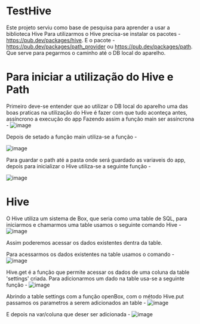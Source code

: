 # TestHive

Este projeto serviu como base de pesquisa para aprender a usar a biblioteca Hive
Para utilizarmos o Hive precisa-se instalar os pacotes - https://pub.dev/packages/hive.
E o pacote - https://pub.dev/packages/path_provider ou https://pub.dev/packages/path.  
Que serve para pegarmos o caminho até o DB local do aparelho.

# Para iniciar a utilização do Hive e Path

Primeiro deve-se entender que ao utilizar o DB local do aparelho uma das boas praticas na 
utilização do Hive é fazer com que tudo aconteça antes, assíncrono a execução do app
Fazendo assim a função main ser assíncrona - 
![image](https://user-images.githubusercontent.com/69644547/130245337-334294fa-2d9a-4b2c-a069-d0c7e770730a.png)

Depois de setado a função main utiliza-se a função - 

![image](https://user-images.githubusercontent.com/69644547/130266548-b549022b-a9f3-4737-a613-6a7f5c89b874.png)

Para guardar o path até a pasta onde será guardado as variaveis do app, depois para inicializar o Hive utiliza-se a seguinte função - 

![image](https://user-images.githubusercontent.com/69644547/130267356-1df304ec-9623-410d-9e5c-0c0318edd39f.png)

# Hive

O Hive utiliza um sistema de Box, que seria como uma table de SQL, para iniciarmos e chamarmos uma table usamos o seguinte comando Hive - ![image](https://user-images.githubusercontent.com/69644547/130485449-c5352415-5391-419f-b42d-f217405075d0.png)

Assim poderemos acessar os dados existentes dentra da table.

Para acessarmos os dados existentes na table usamos o comando - 
![image](https://user-images.githubusercontent.com/69644547/130485885-c7d6dc89-1ce2-4d1f-b16f-127380a23d33.png)

Hive.get é a função que permite acessar os dados de uma coluna da table 'settings' criada. Para adicionarmos um dado na table usa-se a seguinte função - ![image](https://user-images.githubusercontent.com/69644547/130486624-0d068729-f6f1-4ce0-9c7e-91a907777bc2.png)

Abrindo a table settings com a função openBox, com o método Hive.put passamos os parametros a serem adicionados an table - ![image](https://user-images.githubusercontent.com/69644547/130486801-57edc7e7-3ad6-47e6-851d-5eec721c4489.png)

E depois na var/coluna que deser ser adicionada - ![image](https://user-images.githubusercontent.com/69644547/130487395-ad536dcd-b5ed-46cf-8491-32a0d3b8a03c.png)



